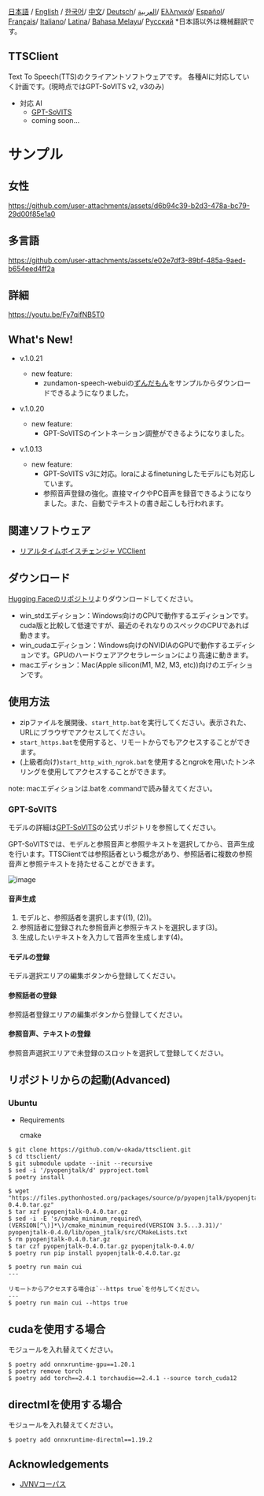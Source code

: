 [日本語](/README.md) /
[English](/docs_i18n/README_en.md) /
[한국어](/docs_i18n/README_ko.md)/
[中文](/docs_i18n/README_zh.md)/
[Deutsch](/docs_i18n/README_de.md)/
[العربية](/docs_i18n/README_ar.md)/
[Ελληνικά](/docs_i18n/README_el.md)/
[Español](/docs_i18n/README_es.md)/
[Français](/docs_i18n/README_fr.md)/
[Italiano](/docs_i18n/README_it.md)/
[Latina](/docs_i18n/README_la.md)/
[Bahasa Melayu](/docs_i18n/README_ms.md)/
[Русский](/docs_i18n/README_ru.md) 
  *日本語以外は機械翻訳です。

TTSClient
---

Text To Speech(TTS)のクライアントソフトウェアです。
各種AIに対応していく計画です。(現時点ではGPT-SoVITS v2, v3のみ)

- 対応 AI
  - [GPT-SoVITS](https://github.com/RVC-Boss/GPT-SoVITS)
  - coming soon...


# サンプル

## 女性

https://github.com/user-attachments/assets/d6b94c39-b2d3-478a-bc79-29d00f85e1a0

## 多言語

https://github.com/user-attachments/assets/e02e7df3-89bf-485a-9aed-b654eed4ff2a

## 詳細

https://youtu.be/Fy7qifNB5T0

## What's New!
- v.1.0.21
  - new feature:
    - zundamon-speech-webuiの[ずんだもん](https://github.com/zunzun999/zundamon-speech-webui)をサンプルからダウンロードできるようになりました。

- v.1.0.20
  - new feature:
    - GPT-SoVITSのイントネーション調整ができるようになりました。

- v.1.0.13
  - new feature:
    - GPT-SoVITS v3に対応。loraによるfinetuningしたモデルにも対応しています。
    - 参照音声登録の強化。直接マイクやPC音声を録音できるようになりました。また、自動でテキストの書き起こしも行われます。




## 関連ソフトウェア
- [リアルタイムボイスチェンジャ VCClient](https://github.com/w-okada/voice-changer)

## ダウンロード
[Hugging Faceのリポジトリ](https://huggingface.co/wok000/ttsclient000/tree/main)よりダウンロードしてください。

- win_stdエディション：Windows向けのCPUで動作するエディションです。cuda版と比較して低速ですが、最近のそれなりのスペックのCPUであれば動きます。
- win_cudaエディション：Windows向けのNVIDIAのGPUで動作するエディションです。GPUのハードウェアアクセラレーションにより高速に動きます。
- macエディション：Mac(Apple silicon(M1, M2, M3, etc))向けのエディションです。

## 使用方法
- zipファイルを展開後、`start_http.bat`を実行してください。表示された、URLにブラウザでアクセスしてください。
- `start_https.bat`を使用すると、リモートからでもアクセスすることができます。
- (上級者向け)`start_http_with_ngrok.bat`を使用するとngrokを用いたトンネリングを使用してアクセスすることができます。

note: macエディションは.batを.commandで読み替えてください。

### GPT-SoVITS

モデルの詳細は[GPT-SoVITS](https://github.com/RVC-Boss/GPT-SoVITS)の公式リポジトリを参照してください。

GPT-SoVITSでは、モデルと参照音声と参照テキストを選択してから、音声生成を行います。TTSClientでは参照話者という概念があり、参照話者に複数の参照音声と参照テキストを持たせることができます。

![image](https://github.com/user-attachments/assets/032a65ed-b9d5-4f8a-8efe-73bd10b66593)

#### 音声生成

1. モデルと、参照話者を選択します((1), (2))。
2. 参照話者に登録された参照音声と参照テキストを選択します(3)。
3. 生成したいテキストを入力して音声を生成します(4)。

#### モデルの登録

モデル選択エリアの編集ボタンから登録してください。

#### 参照話者の登録

参照話者登録エリアの編集ボタンから登録してください。

#### 参照音声、テキストの登録

参照音声選択エリアで未登録のスロットを選択して登録してください。

## リポジトリからの起動(Advanced)

### Ubuntu

* Requirements
  
  cmake


```
$ git clone https://github.com/w-okada/ttsclient.git
$ cd ttsclient/
$ git submodule update --init --recursive
$ sed -i '/pyopenjtalk/d' pyproject.toml
$ poetry install

$ wget "https://files.pythonhosted.org/packages/source/p/pyopenjtalk/pyopenjtalk-0.4.0.tar.gz"
$ tar xzf pyopenjtalk-0.4.0.tar.gz
$ sed -i -E 's/cmake_minimum_required\(VERSION[^\)]*\)/cmake_minimum_required(VERSION 3.5...3.31)/' pyopenjtalk-0.4.0/lib/open_jtalk/src/CMakeLists.txt
$ rm pyopenjtalk-0.4.0.tar.gz
$ tar czf pyopenjtalk-0.4.0.tar.gz pyopenjtalk-0.4.0/
$ poetry run pip install pyopenjtalk-0.4.0.tar.gz

$ poetry run main cui
---

リモートからアクセスする場合は`--https true`を付与してください。
---
$ poetry run main cui --https true
```

## cudaを使用する場合
モジュールを入れ替えてください。
```
$ poetry add onnxruntime-gpu==1.20.1
$ poetry remove torch
$ poetry add torch==2.4.1 torchaudio==2.4.1 --source torch_cuda12
```

## directmlを使用する場合
モジュールを入れ替えてください。
```
$ poetry add onnxruntime-directml==1.19.2
```



## Acknowledgements
- [JVNVコーパス](https://sites.google.com/site/shinnosuketakamichi/research-topics/jvnv_corpus)
